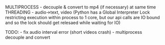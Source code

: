 MULTIPROCESS - decouple & convert to mp4 (if necessary) at same time
THREADING    - audio->text, video
    (Python has a Global Interpreter Lock restricting execution within process to 1 core, but our api calls are IO bound and so the lock should get relesaed while waiting for IO)

TODO:
    - fix audio interval error (short videos crash)
    - multiprocess decouple and convert